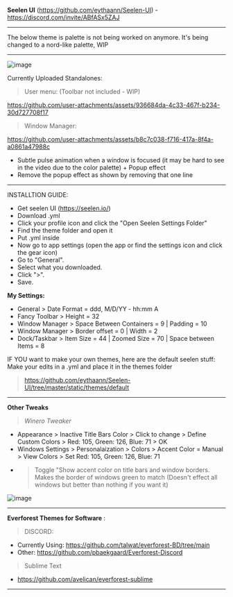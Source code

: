 **Seelen UI** (https://github.com/eythaann/Seelen-UI) - https://discord.com/invite/ABfASx5ZAJ

-----------------------------------------------------------

The below theme is palette is not being worked on anymore. It's being changed to a nord-like palette, WIP

---

![image](https://github.com/user-attachments/assets/afc64a75-ccf1-48d6-a70b-f1fa012d6ccd)

Currently Uploaded Standalones:
> User menu: (Toolbar not included - WIP)

https://github.com/user-attachments/assets/936684da-4c33-467f-b234-30d727708f17

> Window Manager:

https://github.com/user-attachments/assets/b8c7c038-f716-417a-8f4a-a0861a47988c

- Subtle pulse animation when a window is focused (it may be hard to see in the video due to the color palette) + Popup effect
- Remove the popup effect as shown by removing that one line
  
-----------------------------------------------------------

INSTALLTION GUIDE:
- Get seelen UI (https://seelen.io/)
- Download .yml
- Click your profile icon and click the "Open Seelen Settings Folder"
- Find the theme folder and open it
- Put .yml inside
- Now go to app settings (open the app or find the settings icon and click the gear icon)
- Go to "General".
- Select what you downloaded.
- Click ">".
- Save.

**My Settings:**
- General > Date Format = ddd, M/D/YY - hh:mm A
- Fancy Toolbar > Height = 32
- Window Manager > Space Between Containers = 9 | Padding = 10
- Window Manager > Border offset = 0 | Width = 2
- Dock/Taskbar > Item Size = 44 | Zoomed Size = 70 | Space between Items = 8

IF YOU want to make your own themes, here are the default seelen stuff: Make your edits in a .yml and place it in the themes folder
> https://github.com/eythaann/Seelen-UI/tree/master/static/themes/default

-----------------------------------------------------------

**Other Tweaks**

> *Winero Tweaker*
- Appearance > Inactive Title Bars Color > Click to change > Define Custom Colors > Red: 105, Green: 126, Blue: 71 > OK
- Windows Settings > Personalaization > Colors > Accent Color = Manual > View Colors > Set Red: 105, Green: 126, Blue: 71
- > Toggle "Show accent color on title bars and window borders. Makes the border of windows green to match (Doesn't effect all windows but better than nothing if you want it)

![image](https://github.com/user-attachments/assets/f3b548ed-393d-45d6-a599-1627c21eeb21)

-----------------------------------------------------------

**Everforest Themes for Software** :

> DISCORD:
- Currently Using: https://github.com/talwat/everforest-BD/tree/main
- Other: https://github.com/pbaekgaard/Everforest-Discord

> Sublime Text
- https://github.com/avelican/everforest-sublime
-----------------------------------------------------------
